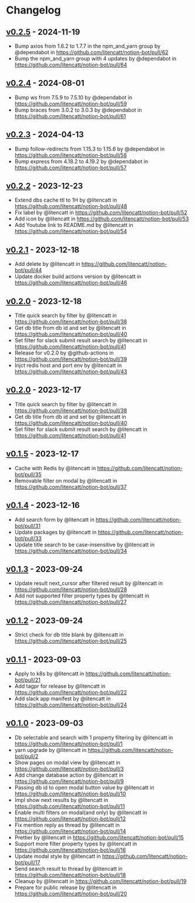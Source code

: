 # Changelog

## [v0.2.5](https://github.com/litencatt/notion-bot/compare/v0.2.4...v0.2.5) - 2024-11-19
- Bump axios from 1.6.2 to 1.7.7 in the npm_and_yarn group by @dependabot in https://github.com/litencatt/notion-bot/pull/62
- Bump the npm_and_yarn group with 4 updates by @dependabot in https://github.com/litencatt/notion-bot/pull/64

## [v0.2.4](https://github.com/litencatt/notion-bot/compare/v0.2.3...v0.2.4) - 2024-08-01
- Bump ws from 7.5.9 to 7.5.10 by @dependabot in https://github.com/litencatt/notion-bot/pull/59
- Bump braces from 3.0.2 to 3.0.3 by @dependabot in https://github.com/litencatt/notion-bot/pull/61

## [v0.2.3](https://github.com/litencatt/notion-bot/compare/v0.2.2...v0.2.3) - 2024-04-13
- Bump follow-redirects from 1.15.3 to 1.15.6 by @dependabot in https://github.com/litencatt/notion-bot/pull/56
- Bump express from 4.18.2 to 4.19.2 by @dependabot in https://github.com/litencatt/notion-bot/pull/57

## [v0.2.2](https://github.com/litencatt/notion-bot/compare/v0.2.1...v0.2.2) - 2023-12-23
- Extend dbs cache ttl to 1H by @litencatt in https://github.com/litencatt/notion-bot/pull/48
- Fix label by @litencatt in https://github.com/litencatt/notion-bot/pull/52
- Add icon by @litencatt in https://github.com/litencatt/notion-bot/pull/53
- Add Youtube link to README.md by @litencatt in https://github.com/litencatt/notion-bot/pull/54

## [v0.2.1](https://github.com/litencatt/notion-bot/compare/v0.2.0...v0.2.1) - 2023-12-18
- Add delete by @litencatt in https://github.com/litencatt/notion-bot/pull/44
- Update docker build actions version by @litencatt in https://github.com/litencatt/notion-bot/pull/46

## [v0.2.0](https://github.com/litencatt/notion-bot/compare/v0.1.5...v0.2.0) - 2023-12-18
- Title quick search by filter by @litencatt in https://github.com/litencatt/notion-bot/pull/38
- Get db title from db id and set by @litencatt in https://github.com/litencatt/notion-bot/pull/40
- Set filter for slack submit result search by @litencatt in https://github.com/litencatt/notion-bot/pull/41
- Release for v0.2.0 by @github-actions in https://github.com/litencatt/notion-bot/pull/39
- Injct redis host and port env by @litencatt in https://github.com/litencatt/notion-bot/pull/43

## [v0.2.0](https://github.com/litencatt/notion-bot/compare/v0.1.5...v0.2.0) - 2023-12-17
- Title quick search by filter by @litencatt in https://github.com/litencatt/notion-bot/pull/38
- Get db title from db id and set by @litencatt in https://github.com/litencatt/notion-bot/pull/40
- Set filter for slack submit result search by @litencatt in https://github.com/litencatt/notion-bot/pull/41

## [v0.1.5](https://github.com/litencatt/notion-bot/compare/v0.1.4...v0.1.5) - 2023-12-17
- Cache with Redis by @litencatt in https://github.com/litencatt/notion-bot/pull/35
- Removable filter on modal by @litencatt in https://github.com/litencatt/notion-bot/pull/37

## [v0.1.4](https://github.com/litencatt/notion-bot/compare/v0.1.3...v0.1.4) - 2023-12-16
- Add search form by @litencatt in https://github.com/litencatt/notion-bot/pull/31
- Update packages by @litencatt in https://github.com/litencatt/notion-bot/pull/33
- Update title search to be case-insensitive by @litencatt in https://github.com/litencatt/notion-bot/pull/34

## [v0.1.3](https://github.com/litencatt/notion-bot/compare/v0.1.2...v0.1.3) - 2023-09-24
- Update result next_cursor after filtered result by @litencatt in https://github.com/litencatt/notion-bot/pull/28
- Add not supported filter property types by @litencatt in https://github.com/litencatt/notion-bot/pull/27

## [v0.1.2](https://github.com/litencatt/notion-bot/compare/v0.1.1...v0.1.2) - 2023-09-24
- Strict check for db title blank by @litencatt in https://github.com/litencatt/notion-bot/pull/25

## [v0.1.1](https://github.com/litencatt/notion-bot/compare/v0.1.0...v0.1.1) - 2023-09-03
- Apply to k8s by @litencatt in https://github.com/litencatt/notion-bot/pull/21
- Add tagpr for release by @litencatt in https://github.com/litencatt/notion-bot/pull/22
- Add slack app manifest by @litencatt in https://github.com/litencatt/notion-bot/pull/24

## [v0.1.0](https://github.com/litencatt/notion-bot/commits/v0.1.0) - 2023-09-03
- Db selectable and search with 1 property filtering by @litencatt in https://github.com/litencatt/notion-bot/pull/1
- yarn upgrade by @litencatt in https://github.com/litencatt/notion-bot/pull/2
- Show pages on modal view by @litencatt in https://github.com/litencatt/notion-bot/pull/3
- Add change database action by @litencatt in https://github.com/litencatt/notion-bot/pull/9
- Passing db id to open modal button value by @litencatt in https://github.com/litencatt/notion-bot/pull/10
- Impl show next results by @litencatt in https://github.com/litencatt/notion-bot/pull/11
- Enable multi filters on modal(and only) by @litencatt in https://github.com/litencatt/notion-bot/pull/12
- Fix mention reply as thread by @litencatt in https://github.com/litencatt/notion-bot/pull/14
- Prettier by @litencatt in https://github.com/litencatt/notion-bot/pull/15
- Support more filter property types by @litencatt in https://github.com/litencatt/notion-bot/pull/16
- Update modal style by @litencatt in https://github.com/litencatt/notion-bot/pull/17
- Send search result to thread by @litencatt in https://github.com/litencatt/notion-bot/pull/18
- Cleanup by @litencatt in https://github.com/litencatt/notion-bot/pull/19
- Prepare for public release by @litencatt in https://github.com/litencatt/notion-bot/pull/20
